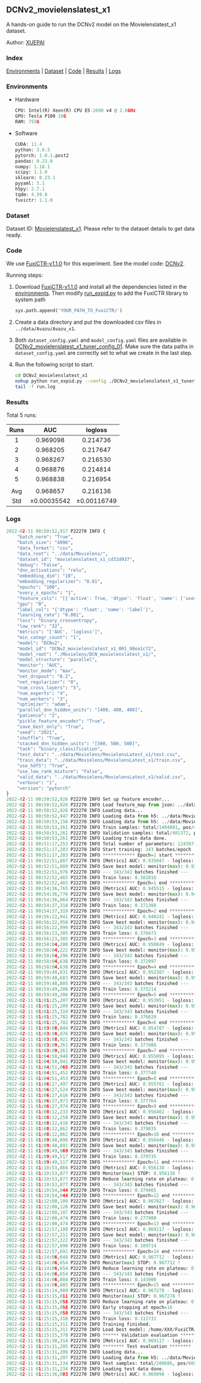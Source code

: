 ## DCNv2_movielenslatest_x1

A hands-on guide to run the DCNv2 model on the Movielenslatest_x1 dataset.

Author: [XUEPAI](https://github.com/xue-pai)

### Index
[Environments](#Environments) | [Dataset](#Dataset) | [Code](#Code) | [Results](#Results) | [Logs](#Logs)

### Environments
+ Hardware

  ```python
  CPU: Intel(R) Xeon(R) CPU E5-2690 v4 @ 2.6GHz
  GPU: Tesla P100 16G
  RAM: 755G

  ```

+ Software

  ```python
  CUDA: 11.4
  python: 3.6.5
  pytorch: 1.0.1.post2
  pandas: 0.23.0
  numpy: 1.18.1
  scipy: 1.1.0
  sklearn: 0.23.1
  pyyaml: 5.1
  h5py: 2.7.1
  tqdm: 4.59.0
  fuxictr: 1.1.0
  ```

### Dataset
Dataset ID: [Movielenslatest_x1](https://github.com/openbenchmark/BARS/blob/master/ctr_prediction/datasets/MovieLens/README.md#Movielenslatest_x1). Please refer to the dataset details to get data ready.

### Code

We use [FuxiCTR-v1.1.0](https://github.com/xue-pai/FuxiCTR/tree/v1.1.0) for this experiment. See the model code: [DCNv2](https://github.com/xue-pai/FuxiCTR/blob/v1.1.0/fuxictr/pytorch/models/DCNv2.py).

Running steps:

1. Download [FuxiCTR-v1.1.0](https://github.com/xue-pai/FuxiCTR/archive/refs/tags/v1.1.0.zip) and install all the dependencies listed in the [environments](#environments). Then modify [run_expid.py](./run_expid.py#L5) to add the FuxiCTR library to system path
    
    ```python
    sys.path.append('YOUR_PATH_TO_FuxiCTR/')
    ```

2. Create a data directory and put the downloaded csv files in `../data/Avazu/Avazu_x1`.

3. Both `dataset_config.yaml` and `model_config.yaml` files are available in [DCNv2_movielenslatest_x1_tuner_config_01](./DCNv2_movielenslatest_x1_tuner_config_01). Make sure the data paths in `dataset_config.yaml` are correctly set to what we create in the last step.

4. Run the following script to start.

    ```bash
    cd DCNv2_movielenslatest_x1
    nohup python run_expid.py --config ./DCNv2_movielenslatest_x1_tuner_config_01 --expid DCNv2_movielenslatest_x1_001_98ea1c72 --gpu 0 > run.log &
    tail -f run.log
    ```

### Results

Total 5 runs:

| Runs | AUC | logloss  |
|:--------------------:|:--------------------:|:--------------------:|
| 1 | 0.969098 | 0.214736  |
| 2 | 0.968205 | 0.217647  |
| 3 | 0.968267 | 0.216530  |
| 4 | 0.968876 | 0.214814  |
| 5 | 0.968838 | 0.216954  |
| | | | 
| Avg | 0.968657 | 0.216136 |
| Std | &#177;0.00035542 | &#177;0.00116749 |


### Logs
```python
2022-02-11 00:50:52,917 P22270 INFO {
    "batch_norm": "True",
    "batch_size": "4096",
    "data_format": "csv",
    "data_root": "../data/Movielens/",
    "dataset_id": "movielenslatest_x1_cd32d937",
    "debug": "False",
    "dnn_activations": "relu",
    "embedding_dim": "10",
    "embedding_regularizer": "0.01",
    "epochs": "100",
    "every_x_epochs": "1",
    "feature_cols": "[{'active': True, 'dtype': 'float', 'name': ['user_id', 'item_id', 'tag_id'], 'type': 'categorical'}]",
    "gpu": "0",
    "label_col": "{'dtype': 'float', 'name': 'label'}",
    "learning_rate": "0.001",
    "loss": "binary_crossentropy",
    "low_rank": "32",
    "metrics": "['AUC', 'logloss']",
    "min_categr_count": "1",
    "model": "DCNv2",
    "model_id": "DCNv2_movielenslatest_x1_001_98ea1c72",
    "model_root": "./Movielens/DCN_movielenslatest_x1/",
    "model_structure": "parallel",
    "monitor": "AUC",
    "monitor_mode": "max",
    "net_dropout": "0.2",
    "net_regularizer": "0",
    "num_cross_layers": "5",
    "num_experts": "4",
    "num_workers": "3",
    "optimizer": "adam",
    "parallel_dnn_hidden_units": "[400, 400, 400]",
    "patience": "2",
    "pickle_feature_encoder": "True",
    "save_best_only": "True",
    "seed": "2021",
    "shuffle": "True",
    "stacked_dnn_hidden_units": "[500, 500, 500]",
    "task": "binary_classification",
    "test_data": "../data/Movielens/MovielensLatest_x1/test.csv",
    "train_data": "../data/Movielens/MovielensLatest_x1/train.csv",
    "use_hdf5": "True",
    "use_low_rank_mixture": "False",
    "valid_data": "../data/Movielens/MovielensLatest_x1/valid.csv",
    "verbose": "1",
    "version": "pytorch"
}
2022-02-11 00:50:52,926 P22270 INFO Set up feature encoder...
2022-02-11 00:50:52,926 P22270 INFO Load feature_map from json: ../data/Movielens/movielenslatest_x1_cd32d937/feature_map.json
2022-02-11 00:50:52,926 P22270 INFO Loading data...
2022-02-11 00:50:52,947 P22270 INFO Loading data from h5: ../data/Movielens/movielenslatest_x1_cd32d937/train.h5
2022-02-11 00:50:53,156 P22270 INFO Loading data from h5: ../data/Movielens/movielenslatest_x1_cd32d937/valid.h5
2022-02-11 00:50:53,261 P22270 INFO Train samples: total/1404801, pos/467878, neg/936923, ratio/33.31%, blocks/1
2022-02-11 00:50:53,261 P22270 INFO Validation samples: total/401372, pos/134225, neg/267147, ratio/33.44%, blocks/1
2022-02-11 00:50:53,261 P22270 INFO Loading train data done.
2022-02-11 00:51:17,253 P22270 INFO Total number of parameters: 1243071.
2022-02-11 00:51:17,283 P22270 INFO Start training: 343 batches/epoch
2022-02-11 00:51:17,283 P22270 INFO ************ Epoch=1 start ************
2022-02-11 00:52:51,887 P22270 INFO [Metrics] AUC: 0.935047 - logloss: 0.293483
2022-02-11 00:52:51,889 P22270 INFO Save best model: monitor(max): 0.935047
2022-02-11 00:52:51,976 P22270 INFO --- 343/343 batches finished ---
2022-02-11 00:52:52,465 P22270 INFO Train loss: 0.382016
2022-02-11 00:52:52,465 P22270 INFO ************ Epoch=1 end ************
2022-02-11 00:54:36,765 P22270 INFO [Metrics] AUC: 0.945515 - logloss: 0.264626
2022-02-11 00:54:36,776 P22270 INFO Save best model: monitor(max): 0.945515
2022-02-11 00:54:36,864 P22270 INFO --- 343/343 batches finished ---
2022-02-11 00:54:37,318 P22270 INFO Train loss: 0.371308
2022-02-11 00:54:37,319 P22270 INFO ************ Epoch=2 end ************
2022-02-11 00:56:22,941 P22270 INFO [Metrics] AUC: 0.948241 - logloss: 0.258100
2022-02-11 00:56:22,950 P22270 INFO Save best model: monitor(max): 0.948241
2022-02-11 00:56:22,999 P22270 INFO --- 343/343 batches finished ---
2022-02-11 00:56:23,305 P22270 INFO Train loss: 0.370473
2022-02-11 00:56:23,305 P22270 INFO ************ Epoch=3 end ************
2022-02-11 00:58:04,200 P22270 INFO [Metrics] AUC: 0.950849 - logloss: 0.251910
2022-02-11 00:58:04,222 P22270 INFO Save best model: monitor(max): 0.950849
2022-02-11 00:58:04,296 P22270 INFO --- 343/343 batches finished ---
2022-02-11 00:58:04,638 P22270 INFO Train loss: 0.372997
2022-02-11 00:58:04,638 P22270 INFO ************ Epoch=4 end ************
2022-02-11 00:59:48,631 P22270 INFO [Metrics] AUC: 0.952387 - logloss: 0.247171
2022-02-11 00:59:48,683 P22270 INFO Save best model: monitor(max): 0.952387
2022-02-11 00:59:48,805 P22270 INFO --- 343/343 batches finished ---
2022-02-11 00:59:49,206 P22270 INFO Train loss: 0.375214
2022-02-11 00:59:49,206 P22270 INFO ************ Epoch=5 end ************
2022-02-11 01:01:25,207 P22270 INFO [Metrics] AUC: 0.953951 - logloss: 0.239795
2022-02-11 01:01:25,209 P22270 INFO Save best model: monitor(max): 0.953951
2022-02-11 01:01:25,319 P22270 INFO --- 343/343 batches finished ---
2022-02-11 01:01:25,782 P22270 INFO Train loss: 0.376620
2022-02-11 01:01:25,782 P22270 INFO ************ Epoch=6 end ************
2022-02-11 01:03:08,844 P22270 INFO [Metrics] AUC: 0.954787 - logloss: 0.238054
2022-02-11 01:03:08,876 P22270 INFO Save best model: monitor(max): 0.954787
2022-02-11 01:03:08,921 P22270 INFO --- 343/343 batches finished ---
2022-02-11 01:03:09,261 P22270 INFO Train loss: 0.377080
2022-02-11 01:03:09,261 P22270 INFO ************ Epoch=7 end ************
2022-02-11 01:04:50,940 P22270 INFO [Metrics] AUC: 0.955095 - logloss: 0.237576
2022-02-11 01:04:50,941 P22270 INFO Save best model: monitor(max): 0.955095
2022-02-11 01:04:51,065 P22270 INFO --- 343/343 batches finished ---
2022-02-11 01:04:51,452 P22270 INFO Train loss: 0.377740
2022-02-11 01:04:51,453 P22270 INFO ************ Epoch=8 end ************
2022-02-11 01:06:27,497 P22270 INFO [Metrics] AUC: 0.955781 - logloss: 0.236796
2022-02-11 01:06:27,524 P22270 INFO Save best model: monitor(max): 0.955781
2022-02-11 01:06:27,616 P22270 INFO --- 343/343 batches finished ---
2022-02-11 01:06:27,973 P22270 INFO Train loss: 0.377764
2022-02-11 01:06:27,974 P22270 INFO ************ Epoch=9 end ************
2022-02-11 01:08:12,233 P22270 INFO [Metrics] AUC: 0.956402 - logloss: 0.233103
2022-02-11 01:08:12,258 P22270 INFO Save best model: monitor(max): 0.956402
2022-02-11 01:08:12,416 P22270 INFO --- 343/343 batches finished ---
2022-02-11 01:08:12,862 P22270 INFO Train loss: 0.379035
2022-02-11 01:08:12,862 P22270 INFO ************ Epoch=10 end ************
2022-02-11 01:09:48,890 P22270 INFO [Metrics] AUC: 0.956446 - logloss: 0.233880
2022-02-11 01:09:48,891 P22270 INFO Save best model: monitor(max): 0.956446
2022-02-11 01:09:49,069 P22270 INFO --- 343/343 batches finished ---
2022-02-11 01:09:49,517 P22270 INFO Train loss: 0.379735
2022-02-11 01:09:49,517 P22270 INFO ************ Epoch=11 end ************
2022-02-11 01:10:53,866 P22270 INFO [Metrics] AUC: 0.956138 - logloss: 0.234126
2022-02-11 01:10:53,877 P22270 INFO Monitor(max) STOP: 0.956138 !
2022-02-11 01:10:53,877 P22270 INFO Reduce learning rate on plateau: 0.000100
2022-02-11 01:10:53,877 P22270 INFO --- 343/343 batches finished ---
2022-02-11 01:10:54,044 P22270 INFO Train loss: 0.379465
2022-02-11 01:10:54,044 P22270 INFO ************ Epoch=12 end ************
2022-02-11 01:12:00,109 P22270 INFO [Metrics] AUC: 0.967827 - logloss: 0.205812
2022-02-11 01:12:00,126 P22270 INFO Save best model: monitor(max): 0.967827
2022-02-11 01:12:00,187 P22270 INFO --- 343/343 batches finished ---
2022-02-11 01:12:00,474 P22270 INFO Train loss: 0.277900
2022-02-11 01:12:00,474 P22270 INFO ************ Epoch=13 end ************
2022-02-11 01:12:57,188 P22270 INFO [Metrics] AUC: 0.969117 - logloss: 0.215212
2022-02-11 01:12:57,211 P22270 INFO Save best model: monitor(max): 0.969117
2022-02-11 01:12:57,322 P22270 INFO --- 343/343 batches finished ---
2022-02-11 01:12:57,690 P22270 INFO Train loss: 0.189714
2022-02-11 01:12:57,691 P22270 INFO ************ Epoch=14 end ************
2022-02-11 01:14:06,648 P22270 INFO [Metrics] AUC: 0.967712 - logloss: 0.238754
2022-02-11 01:14:06,654 P22270 INFO Monitor(max) STOP: 0.967712 !
2022-02-11 01:14:06,654 P22270 INFO Reduce learning rate on plateau: 0.000010
2022-02-11 01:14:06,654 P22270 INFO --- 343/343 batches finished ---
2022-02-11 01:14:06,884 P22270 INFO Train loss: 0.143900
2022-02-11 01:14:06,885 P22270 INFO ************ Epoch=15 end ************
2022-02-11 01:15:14,989 P22270 INFO [Metrics] AUC: 0.967278 - logloss: 0.251545
2022-02-11 01:15:15,011 P22270 INFO Monitor(max) STOP: 0.967278 !
2022-02-11 01:15:15,058 P22270 INFO Reduce learning rate on plateau: 0.000001
2022-02-11 01:15:15,058 P22270 INFO Early stopping at epoch=16
2022-02-11 01:15:15,058 P22270 INFO --- 343/343 batches finished ---
2022-02-11 01:15:15,310 P22270 INFO Train loss: 0.111731
2022-02-11 01:15:15,311 P22270 INFO Training finished.
2022-02-11 01:15:15,311 P22270 INFO Load best model: /home/XXX/FuxiCTR/benchmarks/Movielens/DCN_movielenslatest_x1/movielenslatest_x1_cd32d937/DCNv2_movielenslatest_x1_001_98ea1c72.model
2022-02-11 01:15:15,378 P22270 INFO ****** Validation evaluation ******
2022-02-11 01:15:30,314 P22270 INFO [Metrics] AUC: 0.969117 - logloss: 0.215212
2022-02-11 01:15:31,205 P22270 INFO ******** Test evaluation ********
2022-02-11 01:15:31,206 P22270 INFO Loading data...
2022-02-11 01:15:31,207 P22270 INFO Loading data from h5: ../data/Movielens/movielenslatest_x1_cd32d937/test.h5
2022-02-11 01:15:31,234 P22270 INFO Test samples: total/200686, pos/66850, neg/133836, ratio/33.31%, blocks/1
2022-02-11 01:15:31,234 P22270 INFO Loading test data done.
2022-02-11 01:15:36,083 P22270 INFO [Metrics] AUC: 0.969098 - logloss: 0.214736

```
